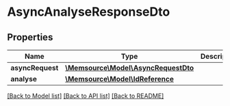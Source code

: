 # AsyncAnalyseResponseDto

## Properties
Name | Type | Description | Notes
------------ | ------------- | ------------- | -------------
**asyncRequest** | [**\Memsource\Model\AsyncRequestDto**](AsyncRequestDto.md) |  | [optional] 
**analyse** | [**\Memsource\Model\IdReference**](IdReference.md) |  | [optional] 

[[Back to Model list]](../README.md#documentation-for-models) [[Back to API list]](../README.md#documentation-for-api-endpoints) [[Back to README]](../README.md)


